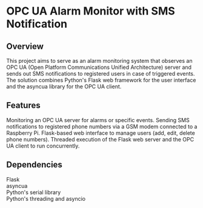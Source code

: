 # OPC UA Alarm Monitor with SMS Notification
## Overview
This project aims to serve as an alarm monitoring system that observes an OPC UA (Open Platform Communications Unified Architecture) server and sends out SMS notifications to registered users in case of triggered events. The solution combines Python's Flask web framework for the user interface and the asyncua library for the OPC UA client.

## Features
Monitoring an OPC UA server for alarms or specific events.
Sending SMS notifications to registered phone numbers via a GSM modem connected to a Raspberry Pi.
Flask-based web interface to manage users (add, edit, delete phone numbers).
Threaded execution of the Flask web server and the OPC UA client to run concurrently.

## Dependencies  
Flask  
asyncua  
Python's serial library  
Python's threading and asyncio  
